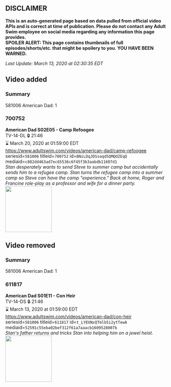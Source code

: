 ## DISCLAIMER
**This is an auto-generated page based on data pulled from official video APIs and is correct at time of publication. Please do not contact any Adult Swim employee on social media regarding any information this page provides.**  
**SPOILER ALERT: This page contains thumbnails of full episodes/shorts/etc. that might be spoilery to you. YOU HAVE BEEN WARNED.**  

_Last Update: March 13, 2020 at 02:30:35 EDT_
## Video added
### Summary
581006 American Dad: 1  
### 700752
**American Dad S02E05 - Camp Refoogee**  
TV-14-DL 🔒 21:46  
⌛ March 20, 2020 at 01:59:00 EDT  
https://www.adultswim.com/videos/american-dad/camp-refoogee  
seriesid=`581006` titleid=`700752` id=`BNiLDqJDSsaqdSQMQOZEqQ` mediaid=`c882dd463ad7ec65536c6f45f3b3aabdb11607d1`  
_Stan desperately wants to send Steve to summer camp but accidentally sends him to a refugee camp. Stan turns the refugee camp into a summer camp so Steve can have the camp "experience." Back at home, Roger and Francine role-play as a professor and wife for a dinner party._  
<a href="https://i.cdn.turner.com/adultswim/big/image-upload/thumbnails/thumb-2_image-151991995228819.jpg"><img src="https://i.cdn.turner.com/adultswim/big/image-upload/thumbnails/thumb-2_image-151991995228819.jpg" height="144px" /></a>
## Video removed
### Summary
581006 American Dad: 1  
### 611817
**American Dad S01E11 - Con Heir**  
TV-14-DS 🔒 21:46  
⌛ March 13, 2020 at 01:59:00 EDT  
https://www.adultswim.com/videos/american-dad/con-heir  
seriesid=`581006` titleid=`611817` id=`t_LYEUNxQTmlb5i2ytTewA` mediaid=`52591c55eba02bef312f61a7aaacb1609528007b`  
_Stan's father returns and tricks Stan into helping him on a jewel heist._  
<a href="https://i.cdn.turner.com/adultswim/big/image-upload/thumbnails/thumb-2_image-15199186214813.jpg"><img src="https://i.cdn.turner.com/adultswim/big/image-upload/thumbnails/thumb-2_image-15199186214813.jpg" height="144px" /></a>
